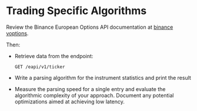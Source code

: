 # Trading Specific Algorithms

Review the Binance European Options API documentation at [binance voptions](https://binance-docs.github.io/apidocs/voptions/en/).

Then:

- Retrieve data from the endpoint:
  ```
  GET /eapi/v1/ticker
  ```

- Write a parsing algorithm for the instrument statistics and print the result

- Measure the parsing speed for a single entry and evaluate the algorithmic complexity
of your approach. Document any potential optimizations aimed at achieving low
latency.
